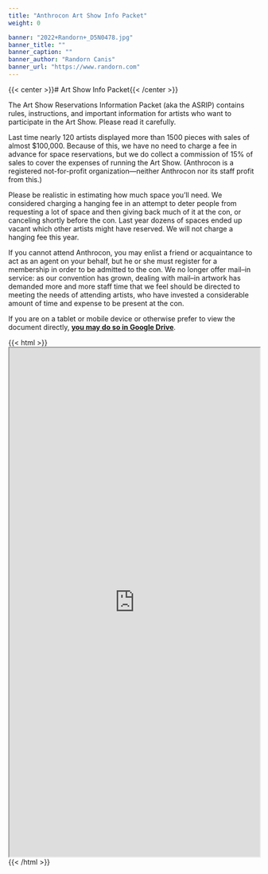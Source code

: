 ```yaml
---
title: "Anthrocon Art Show Info Packet"
weight: 0

banner: "2022+Randorn+_D5N0478.jpg"
banner_title: ""
banner_caption: ""
banner_author: "Randorn Canis"
banner_url: "https://www.randorn.com"
---
```


{{< center >}}# Art Show Info Packet{{< /center >}}

The Art Show Reservations Information Packet (aka the ASRIP) contains rules, instructions, and important information for artists who want to participate in the Art Show. Please read it carefully.

Last time nearly 120 artists displayed more than 1500 pieces with sales of almost $100,000. Because of this, we have no need to charge a fee in advance for space reservations, but we do collect a commission of 15% of sales to cover the expenses of running the Art Show. (Anthrocon is a registered not-for-profit organization—neither Anthrocon nor its staff profit from this.)

Please be realistic in estimating how much space you’ll need. We considered charging a hanging fee in an attempt to deter people from requesting a lot of space and then giving back much of it at the con, or canceling shortly before the con. Last year dozens of spaces ended up vacant which other artists might have reserved. We will not charge a hanging fee this year.

If you cannot attend Anthrocon, you may enlist a friend or acquaintance to act as an agent on your behalf, but he or she must register for a membership in order to be admitted to the con. We no longer offer mail–in service: as our convention has grown, dealing with mail–in artwork has demanded more and more staff time that we feel should be directed to meeting the needs of attending artists, who have invested a considerable amount of time and expense to be present at the con.

If you are on a tablet or mobile device or otherwise prefer to view the document directly, [**you may do so in Google Drive**](https://docs.google.com/document/d/1nO4BCd7wqiOF_vDkgl44JAQDmUr2FCAzjvFb9XtXWwY/edit).

{{< html >}}<iframe src="https://docs.google.com/document/d/e/2PACX-1vSv54FnYsFk11tuOQcpWcTJbnC4_70PvpyEz2zevqA6I1-cHilRc4FSCC5fB30rbLKrXHmxrpomWDOe/pub?embedded=true" width="100%" height="1024"></iframe>{{< /html >}}
